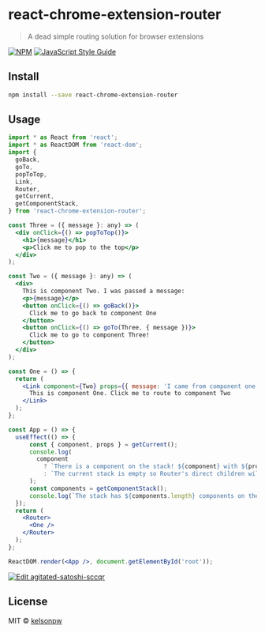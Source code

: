 # react-chrome-extension-router

> A dead simple routing solution for browser extensions

[![NPM](https://img.shields.io/npm/v/react-chrome-extension-router.svg)](https://www.npmjs.com/package/react-chrome-extension-router) [![JavaScript Style Guide](https://img.shields.io/badge/code_style-standard-brightgreen.svg)](https://standardjs.com)

## Install

```bash
npm install --save react-chrome-extension-router
```

## Usage

```jsx
import * as React from 'react';
import * as ReactDOM from 'react-dom';
import {
  goBack,
  goTo,
  popToTop,
  Link,
  Router,
  getCurrent,
  getComponentStack,
} from 'react-chrome-extension-router';

const Three = ({ message }: any) => (
  <div onClick={() => popToTop()}>
    <h1>{message}</h1>
    <p>Click me to pop to the top</p>
  </div>
);

const Two = ({ message }: any) => (
  <div>
    This is component Two. I was passed a message:
    <p>{message}</p>
    <button onClick={() => goBack()}>
      Click me to go back to component One
    </button>
    <button onClick={() => goTo(Three, { message })}>
      Click me to go to component Three!
    </button>
  </div>
);

const One = () => {
  return (
    <Link component={Two} props={{ message: 'I came from component one!' }}>
      This is component One. Click me to route to component Two
    </Link>
  );
};

const App = () => {
  useEffect(() => {
      const { component, props } = getCurrent();
      console.log(
        component
          ? `There is a component on the stack! ${component} with ${props}`
          : `The current stack is empty so Router's direct children will be rendered`
      );
      const components = getComponentStack();
      console.log(`The stack has ${components.length} components on the stack`);
  });
  return (
    <Router>
      <One />
    </Router>
  );
};

ReactDOM.render(<App />, document.getElementById('root'));
```

[![Edit agitated-satoshi-sccqr](https://codesandbox.io/static/img/play-codesandbox.svg)](https://codesandbox.io/s/agitated-satoshi-sccqr?fontsize=14)

## License

MIT © [kelsonpw](https://github.com/kelsonpw)
